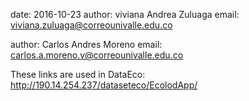 date: 2016-10-23
author: viviana Andrea Zuluaga
email: viviana.zuluaga@correounivalle.edu.co


author: Carlos Andres Moreno
email: carlos.a.moreno.v@correounivalle.edu.co

These links are used in DataEco: http://190.14.254.237/dataseteco/EcolodApp/

